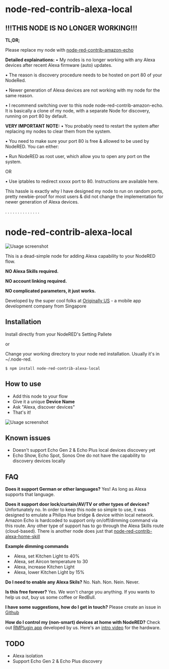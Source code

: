 # node-red-contrib-alexa-local

## !!!THIS NODE IS NO LONGER WORKING!!!

**TL;DR;**

Please replace my node with [node-red-contrib-amazon-echo](https://flows.nodered.org/node/node-red-contrib-amazon-echo)


**Detailed explainations:**
• My nodes is no longer working with any Alexa devices after recent Alexa firmware (auto) updates.

• The reason is discovery procedure needs to be hosted on port 80 of your NodeRed.

• Newer generation of Alexa devices are not working with my node for the same reason.

• I recommend switching over to this node node-red-contrib-amazon-echo. It is basically a clone of my node, with a separate Node for discovery, running on port 80 by default.


**VERY IMPORTANT NOTE:**
• You probably need to restart the system after replacing my nodes to clear them from the system.

• You need to make sure your port 80 is free & allowed to be used by NodeRED. You can either:

• Run NodeRED as root user, which allow you to open any port on the system.

OR

• Use iptables to redirect xxxxx port to 80. Instructions are available here.


This hassle is exactly why I have designed my node to run on random ports, pretty newbie-proof for most users & did not change the implementation for newer generation of Alexa devices.

.
.
.
.
.
.
.
.
.
.
.
.
.
.

# node-red-contrib-alexa-local

![Usage screenshot](https://raw.githubusercontent.com/originallyus/node-red-contrib-alexa-local/master/screenshot2.png "Screenshot")

This is a dead-simple node for adding Alexa capability to your NodeRED flow.

**NO Alexa Skills required.**

**NO account linking required.**

**NO complicated parameters, it just works.**


Developed by the super cool folks at [Originally US](http://originally.us) - a mobile app development company from Singapore

## Installation

Install directly from your NodeRED's Setting Pallete

or

Change your working directory to your node red installation. Usually it's in ~/.node-red.

    $ npm install node-red-contrib-alexa-local

## How to use
  * Add this node to your flow
  * Give it a unique **Device Name**
  * Ask "Alexa, discover devices"
  * That's it!

![Usage screenshot](https://raw.githubusercontent.com/originallyus/node-red-contrib-alexa-local/master/screenshot3.png "Screenshot")


## Known issues
  * Doesn't support Echo Gen 2 & Echo Plus local devices discovery yet
  * Echo Show, Echo Spot, Sonos One do not have the capability to discovery devices locally

## FAQ
**Does it support German or other languages?**
Yes! As long as Alexa supports that language.

**Does it support door lock/curtain/AV/TV or other types of devices?**
Unfortunately no. In order to keep this node so simple to use, it was designed to emulate a Philips Hue bridge & device within local network. Amazon Echo is hardcoded to support only on/off/dimming command via this route. Any other type of support has to go through the Alexa Skills route (cloud-based). There is another node does just that [node-red-contrib-alexa-home-skill](https://github.com/hardillb/node-red-contrib-alexa-home-skill)

**Example dimming commands**
  *  Alexa, set Kitchen Light to 40%
  *  Alexa, set Aircon temperature to 30
  *  Alexa, increase Kitchen Light
  *  Alexa, lower Kitchen Light by 15%

**Do I need to enable any Alexa Skils?**
No. Nah. Non. Nein. Never.

**Is this free forever?**
Yes. We won't charge you anything. If you wants to help us out, buy us some coffee or RedBull.

**I have some suggestions, how do I get in touch?**
Please create an issue in [Github](https://github.com/originallyus/node-red-contrib-alexa-local/issues)

**How do I control my (non-smart) devices at home with NodeRED?**
Check out [RMPlugin app](https://play.google.com/store/apps/details?id=us.originally.tasker&hl=en) developed by us. Here's an [intro video](https://www.youtube.com/watch?v=QUKYKhK57sc) for the hardware.


## TODO
  * Alexa isolation
  * Support Echo Gen 2 & Echo Plus discovery
